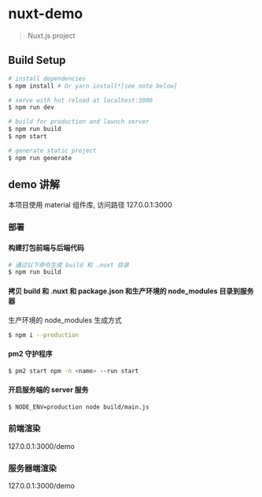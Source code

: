 # nuxt-demo

> Nuxt.js project

## Build Setup

``` bash
# install dependencies
$ npm install # Or yarn install*[see note below]

# serve with hot reload at localhost:3000
$ npm run dev

# build for production and launch server
$ npm run build
$ npm start

# generate static project
$ npm run generate
```

## demo 讲解

本项目使用 material 组件库, 访问路径 127.0.0.1:3000

### 部署

#### 构建打包前端与后端代码

```bash
# 通过以下命令生成 build 和 .nuxt 目录
$ npm run build
```

#### 拷贝 build 和 .nuxt 和 package.json 和生产环境的 node_modules 目录到服务器

生产环境的 node_modules 生成方式

```bash
$ npm i --production
```

#### pm2 守护程序

```bash
$ pm2 start npm -n <name> --run start
```

#### 开启服务端的 server 服务

```bash
$ NODE_ENV=production node build/main.js
```

### 前端渲染

127.0.0.1:3000/demo

### 服务器端渲染

127.0.0.1:3000/demo
